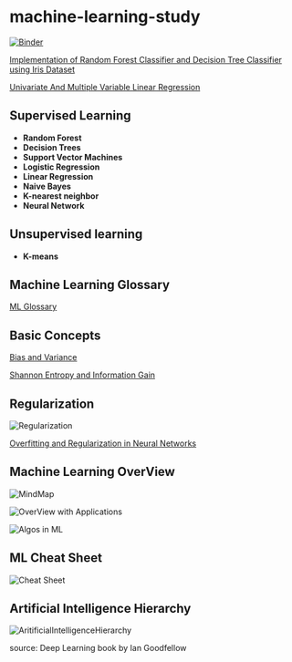 # machine-learning-study

[![Binder](https://mybinder.org/badge.svg)](https://mybinder.org/v2/gh/rameshjesswani/machine-learning-study/master)

[Implementation of Random Forest Classifier and Decision Tree Classifier using Iris Dataset](https://github.com/rameshjesswani/machine-learning-study/blob/master/randomForestAndDecisionTree/RandomForestAndDecisionTreeOnIrisDataSet.ipynb)

[Univariate And Multiple Variable Linear Regression](https://github.com/rameshjesswani/machine-learning-study/blob/master/regression/UnivariateAndMultipleLinearRegression.ipynb)

## Supervised Learning
* **Random Forest** 
* **Decision Trees**
* **Support Vector Machines**
* **Logistic Regression**
* **Linear Regression**
* **Naive Bayes**
* **K-nearest neighbor** 
* **Neural Network**

## Unsupervised learning
* **K-means**

## Machine Learning Glossary
[ML Glossary](https://github.com/rameshjesswani/machine-learning-study/wiki/Machine-Learning-Glossary)

## Basic Concepts

[Bias and Variance](https://github.com/rameshjesswani/machine-learning-study/wiki/Bias-and-Variance-Tradeoff)

[Shannon Entropy and Information Gain](https://www.youtube.com/watch?v=9r7FIXEAGvs&t=13s)

## Regularization 

![Regularization](https://github.com/rameshjesswani/machine-learning-study/blob/master/images/Regularization_categories.png)

[Overfitting and Regularization in Neural Networks](https://medium.com/@rameshkjes/overfitting-and-regularization-in-neural-networks-d3d996e33c3)

## Machine Learning OverView
![MindMap](https://github.com/rameshjesswani/machine-learning-study/blob/master/MindMapML.jpg)

![OverView with Applications](https://github.com/rameshjesswani/machine-learning-study/blob/master/machine_learning_overview.jpg)

![Algos in ML](https://github.com/rameshjesswani/machine-learning-study/blob/master/Algos_overview.jpg)

## ML Cheat Sheet

![Cheat Sheet](https://github.com/rameshjesswani/machine-learning-study/blob/master/ML_cheatsheet.png)
## Artificial Intelligence Hierarchy

![AritificialIntelligenceHierarchy](https://github.com/rameshjesswani/machine-learning-study/blob/master/AI_categories.jpg)

source: Deep Learning book by Ian Goodfellow
